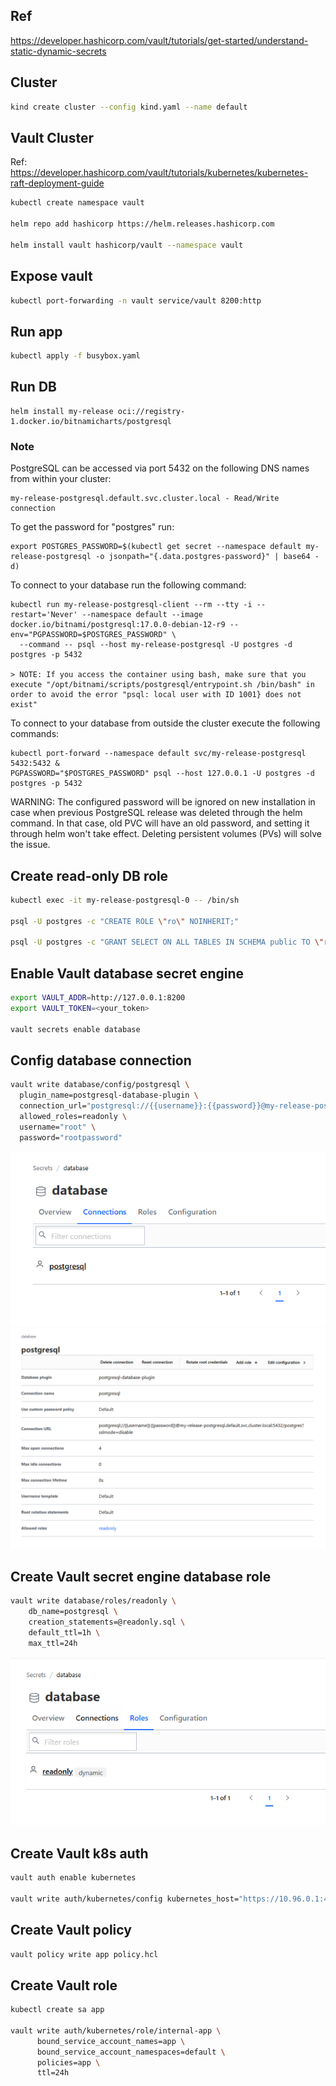 ## Ref
https://developer.hashicorp.com/vault/tutorials/get-started/understand-static-dynamic-secrets

## Cluster
```bash
kind create cluster --config kind.yaml --name default
```

## Vault Cluster
Ref: https://developer.hashicorp.com/vault/tutorials/kubernetes/kubernetes-raft-deployment-guide

```bash
kubectl create namespace vault

helm repo add hashicorp https://helm.releases.hashicorp.com

helm install vault hashicorp/vault --namespace vault
```

## Expose vault
```bash
kubectl port-forwarding -n vault service/vault 8200:http
```

## Run app
```bash
kubectl apply -f busybox.yaml
```

## Run DB
```
helm install my-release oci://registry-1.docker.io/bitnamicharts/postgresql
```

### Note
PostgreSQL can be accessed via port 5432 on the following DNS names from within your cluster:

    my-release-postgresql.default.svc.cluster.local - Read/Write connection

To get the password for "postgres" run:

    export POSTGRES_PASSWORD=$(kubectl get secret --namespace default my-release-postgresql -o jsonpath="{.data.postgres-password}" | base64 -d)

To connect to your database run the following command:

    kubectl run my-release-postgresql-client --rm --tty -i --restart='Never' --namespace default --image docker.io/bitnami/postgresql:17.0.0-debian-12-r9 --env="PGPASSWORD=$POSTGRES_PASSWORD" \
      --command -- psql --host my-release-postgresql -U postgres -d postgres -p 5432

    > NOTE: If you access the container using bash, make sure that you execute "/opt/bitnami/scripts/postgresql/entrypoint.sh /bin/bash" in order to avoid the error "psql: local user with ID 1001} does not exist"

To connect to your database from outside the cluster execute the following commands:

    kubectl port-forward --namespace default svc/my-release-postgresql 5432:5432 &
    PGPASSWORD="$POSTGRES_PASSWORD" psql --host 127.0.0.1 -U postgres -d postgres -p 5432

WARNING: The configured password will be ignored on new installation in case when previous PostgreSQL release was deleted through the helm command. In that case, old PVC will have an old password, and setting it through helm won't take effect. Deleting persistent volumes (PVs) will solve the issue.

## Create read-only DB role
```bash
kubectl exec -it my-release-postgresql-0 -- /bin/sh

psql -U postgres -c "CREATE ROLE \"ro\" NOINHERIT;"

psql -U postgres -c "GRANT SELECT ON ALL TABLES IN SCHEMA public TO \"ro\";"
```

## Enable Vault database secret engine
```bash
export VAULT_ADDR=http://127.0.0.1:8200
export VAULT_TOKEN=<your_token>

vault secrets enable database
```

## Config database connection
```bash
vault write database/config/postgresql \
  plugin_name=postgresql-database-plugin \
  connection_url="postgresql://{{username}}:{{password}}@my-release-postgresql.default.svc.cluster.local:5432/postgres?sslmode=disable" \
  allowed_roles=readonly \
  username="root" \
  password="rootpassword"
```

![screenshot](connection1.png)
![screenshot](connection2.png)

## Create Vault secret engine database role
```bash
vault write database/roles/readonly \
    db_name=postgresql \
    creation_statements=@readonly.sql \
    default_ttl=1h \
    max_ttl=24h
```

![screenshot](role1.png)

## Create Vault k8s auth
```bash
vault auth enable kubernetes

vault write auth/kubernetes/config kubernetes_host="https://10.96.0.1:443"
```

## Create Vault policy
```bash
vault policy write app policy.hcl
```

## Create Vault role
```bash
kubectl create sa app

vault write auth/kubernetes/role/internal-app \
      bound_service_account_names=app \
      bound_service_account_namespaces=default \
      policies=app \
      ttl=24h
```
